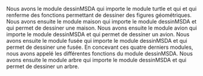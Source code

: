Nous avons  le module dessinMSDA qui importe le module turtle  et qui  et qui renferme des fonctions permettant de dessiner des figures géométriques.
Nous avons ensuite le module maison qui importe le module dessinMSDA et qui permet de dessiner une maison. 
Nous avons ensuite le module avion qui importe le module dessinMSDA et qui permet de dessiner un avion. 
Nous avons ensuite le module fusée qui importe le module dessinMSDA et qui permet de dessiner une fusée. 
 En concevant ces quatre derniers modules, nous avons appelé les différentes fonctions du module dessinMSDA.
Nous avons ensuite le module arbre qui importe le module dessinMSDA et qui permet de dessiner un arbre.
